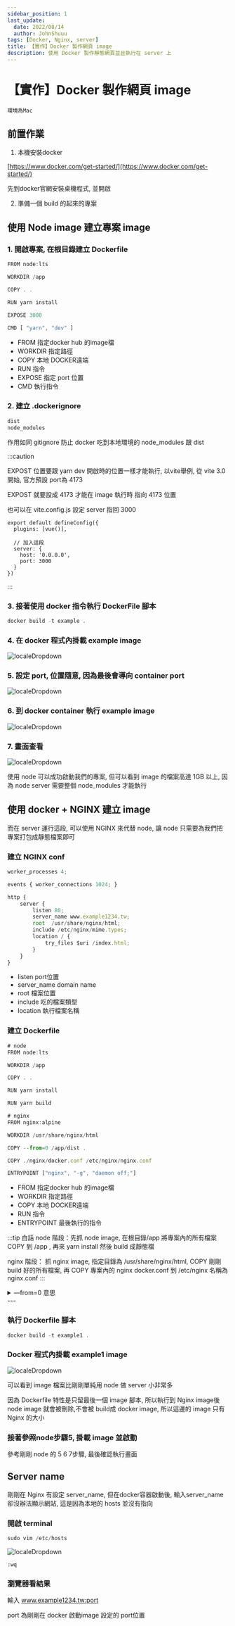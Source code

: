 ```yaml
---
sidebar_position: 1
last_update:
  date: 2022/08/14
  author: JohnShuuu
tags: [Docker, Nginx, server]
title: 【實作】Docker 製作網頁 image
description: 使用 Docker 製作靜態網頁並且執行在 server 上
---
```

# 【實作】Docker 製作網頁 image
`環境為Mac`

## 前置作業

1. 本機安裝docker

[https://www.docker.com/get-started/](https://www.docker.com/get-started/)

先到docker官網安裝桌機程式, 並開啟

2. 準備一個 build 的起來的專案

## 使用 Node image 建立專案 image

### 1. 開啟專案, 在根目錄建立 Dockerfile

```jsx title="路徑 ./Dockerfile"
FROM node:lts

WORKDIR /app

COPY . .

RUN yarn install

EXPOSE 3000

CMD [ "yarn", "dev" ]
```

- FROM 指定docker hub 的image檔
- WORKDIR 指定路徑
- COPY 本地 DOCKER遠端
- RUN 指令
- EXPOSE 指定 port 位置
- CMD 執行指令
### 2. 建立 .dockerignore

```jsx title="路徑 ./.dockerignore"
dist
node_modules
```
作用如同 gitignore 防止 docker 吃到本地環境的 node_modules 跟 dist

:::caution

EXPOST 位置要跟 yarn dev 開啟時的位置一樣才能執行,
以vite舉例, 從 vite 3.0 開始, 官方預設 port為 4173

EXPOST 就要設成 4173 才能在 image 執行時 指向 4173 位置

也可以在 vite.config.js 設定 server 指回 3000

``` 範例
export default defineConfig({
  plugins: [vue()],
	
  // 加入這段
  server: {
    host: '0.0.0.0',
    port: 3000
  }
})
```
:::

### 3. 接著使用 docker 指令執行 DockerFile 腳本

```jsx
docker build -t example .
```

### 4. 在 docker 程式內掛載 example image
![localeDropdown](./image/01/1.jpg)
    
### 5. 設定 port, 位置隨意, 因為最後會導向 container port
![localeDropdown](./image/01/2.jpg)
    
### 6. 到 docker container 執行 example image
![localeDropdown](./image/01/3.jpg)
    
### 7. 畫面查看
![localeDropdown](./image/01/4.jpg)
    

使用 node 可以成功啟動我們的專案, 但可以看到 image 的檔案高達 1GB 以上, 因為 node server 需要整個 node_modules 才能執行

## 使用 docker + NGINX 建立 image

而在 server 運行這段, 可以使用 NGINX 來代替 node, 讓 node 只需要為我們把專案打包成靜態檔案即可

### 建立 NGINX conf

```jsx title="路徑 ./nginx/docker.conf"
worker_processes 4;

events { worker_connections 1024; }

http {
    server {
        listen 80;
        server_name www.example1234.tw;
        root  /usr/share/nginx/html;
        include /etc/nginx/mime.types;
        location / {
            try_files $uri /index.html;
        }
    }
}
```
- listen port位置
- server_name domain name
- root 檔案位置
- include 吃的檔案類型
- location 執行檔案名稱

### 建立 Dockerfile

```jsx title="路徑 ./Dockerfile"
# node
FROM node:lts

WORKDIR /app

COPY . .

RUN yarn install

RUN yarn build

# nginx
FROM nginx:alpine

WORKDIR /usr/share/nginx/html

COPY --from=0 /app/dist .

COPY ./nginx/docker.conf /etc/nginx/nginx.conf

ENTRYPOINT ["nginx", "-g", "daemon off;"]
```

- FROM 指定docker hub 的image檔
- WORKDIR 指定路徑
- COPY 本地 DOCKER遠端
- RUN 指令
- ENTRYPOINT 最後執行的指令

:::tip 白話
node 階段：先抓 node image, 在根目錄/app 將專案內的所有檔案 COPY 到 /app , 再來 yarn install 然後 build 成靜態檔

nginx 階段： 抓 nginx image, 指定目錄為 /usr/share/nginx/html, COPY 剛剛 build 好的所有檔案, 再 COPY 專案內的 nginx docker.conf 到 /etc/nginx 名稱為 nginx.conf
:::

<details>
  <summary>—from=0 意思</summary>
  <div>
    <pre>
      /COPY --from=0 /app/dist
    </pre>
    <p>由於Dockerfile內最後只會存在一個FROM Image, 所以使用/COPY --from=0 來複製 build 好的檔案到 .根目錄</p>
    <p>—from="名稱" 名稱可以自訂, 0為預設, 名稱寫在第一個image的後面, 範例：</p>
    <code>
      <title>Dockerfile</title>
      # 這行
      <br/>
      FROM node:lts AS builder
      <br/>
      <br/>
      WORKDIR /app
      <br/>
      <br/>
      COPY . .
      <br/>
      <br/>
      RUN yarn install
      <br/>
      <br/>
      RUN yarn build
      <br/>
      <br/>
      FROM nginx:alpine
      <br/>
      <br/>
      WORKDIR /usr/share/nginx/html
      <br/>
      <br/>
      # 這行
      <br/>
      COPY --from=builder /app/dist .
      <br/>
      <br/>
      COPY ./nginx/docker.conf /etc/nginx/nginx.conf
      <br/>
      <br/>
      ENTRYPOINT ["nginx", "-g", "daemon off;"]
    </code>
  </div>
</details>
---

### 執行 Dockerfile 腳本

```jsx
docker build -t example1 .
```

### Docker 程式內掛載 example1 image

![localeDropdown](./image/01/5.jpg)

可以看到 image 檔案比剛剛單純用 node 做 server 小非常多

因為 Dockerfile 特性是只留最後一個 image 腳本, 所以執行到 Nginx image後 node image 就會被刪除,不會被 build成 docker image, 所以這邊的 image 只有 Nginx 的大小

### 接著參照node步驟5, 掛載 image 並啟動
參考剛剛 node 的 5 6 7步驟, 最後確認執行畫面

## Server name

剛剛在 Nginx 有設定 server_name, 但在docker容器啟動後, 輸入server_name 卻沒辦法顯示網站, 這是因為本地的 hosts 並沒有指向

### 開啟 terminal

```jsx
sudo vim /etc/hosts
```

![localeDropdown](./image/01/6.jpg)

```JSX title="儲存指令"
:wq
```
### 瀏覽器看結果

輸入 www.example1234.tw:port

port 為剛剛在 docker 啟動image 設定的 port位置
